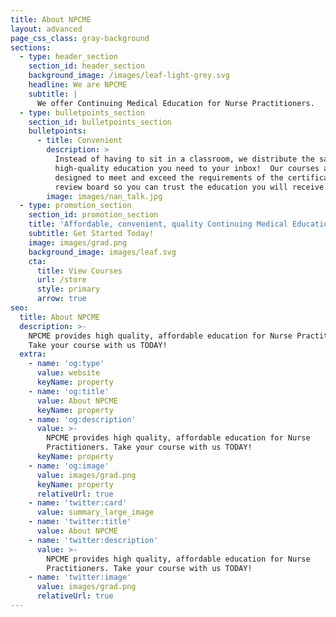 ```yaml
---
title: About NPCME
layout: advanced
page_css_class: gray-background
sections:
  - type: header_section
    section_id: header_section
    background_image: /images/leaf-light-grey.svg
    headline: We are NPCME
    subtitle: |
      We offer Continuing Medical Education for Nurse Practitioners.
  - type: bulletpoints_section
    section_id: bulletpoints_section
    bulletpoints:
      - title: Convenient
        description: >
          Instead of having to sit in a classroom, we distribute the same
          high-quality education you need to your inbox!  Our courses are
          designed to meet and exceed the requirements of the certification
          review board so you can trust the education you will receive.
        image: images/nan_talk.jpg
  - type: promotion_section
    section_id: promotion_section
    title: 'Affordable, convenient, quality Continuing Medical Education.'
    subtitle: Get Started Today!
    image: images/grad.png
    background_image: images/leaf.svg
    cta:
      title: View Courses
      url: /store
      style: primary
      arrow: true
seo:
  title: About NPCME
  description: >-
    NPCME provides high quality, affordable education for Nurse Practitioners.
    Take your course with us TODAY!
  extra:
    - name: 'og:type'
      value: website
      keyName: property
    - name: 'og:title'
      value: About NPCME
      keyName: property
    - name: 'og:description'
      value: >-
        NPCME provides high quality, affordable education for Nurse
        Practitioners. Take your course with us TODAY!
      keyName: property
    - name: 'og:image'
      value: images/grad.png
      keyName: property
      relativeUrl: true
    - name: 'twitter:card'
      value: summary_large_image
    - name: 'twitter:title'
      value: About NPCME
    - name: 'twitter:description'
      value: >-
        NPCME provides high quality, affordable education for Nurse
        Practitioners. Take your course with us TODAY!
    - name: 'twitter:image'
      value: images/grad.png
      relativeUrl: true
---
```

